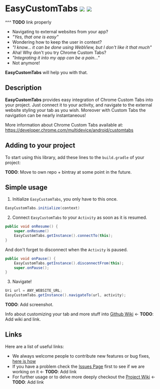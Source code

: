 # EasyCustomTabs [![](https://ci.novoda.com/buildStatus/icon?job=landing-strip)]() [![](https://raw.githubusercontent.com/novoda/novoda/master/assets/btn_apache_lisence.png)]()

^^^ **TODO** link properly

- Navigating to external websites from your app? 
- *"Yes, that one is easy"*
- Wondering how to keep the user in context?
- *"I know... it can be done using WebView, but I don't like it that much"*
- Aha! Why don't you try Chrome Custom Tabs? 
- *"Integrating it into my app can be a pain..."*
- Not anymore!

**EasyCustomTabs** will help you with that.

## Description

**EasyCustomTabs** provides easy integration of Chrome Custom Tabs into your project.
Just connect it to your activity, and navigate to the external website styling your tab as you wish.
Moreover with Custom Tabs the navigation can be nearly instantaneous!

More information about Chrome Custom Tabs available at: https://developer.chrome.com/multidevice/android/customtabs

## Adding to your project

To start using this library, add these lines to the `build.gradle` of your project:

**TODO**: Move to own repo + bintray at some point in the future.


## Simple usage

1) Initialize `EasyCustomTabs`, you only have to this once.

```java
EasyCustomTabs.initialize(context)
```

2) Connect `EasyCustomTabs` to your `Activity` as soon as it is resumed.

```java
public void onResume() {
    super.onResume()
    EasyCustomTabs.getInstance().connectTo(this);
}
```

And don't forget to disconnect when the `Activity` is paused.

```java
public void onPause() {
    EasyCustomTabs.getInstance().disconnectFrom(this);
    super.onPause();
}
```

3) Navigate!

```java
Uri url = ANY_WEBSITE_URL;
EasyCustomTabs.getInstance().navigateTo(url, activity);
```

**TODO**: Add screenshot.

Info about customizing your tab and more stuff into [Github Wiki]() <- **TODO**: Add wiki and link.



## Links

Here are a list of useful links:

 * We always welcome people to contribute new features or bug fixes, [here is how](https://github.com/novoda/novoda/blob/master/CONTRIBUTING.md)
 * If you have a problem check the [Issues Page]() first to see if we are working on it <- **TODO**: Add link
 * For further usage or to delve more deeply checkout the [Project Wiki]() <- **TODO**: Add link
